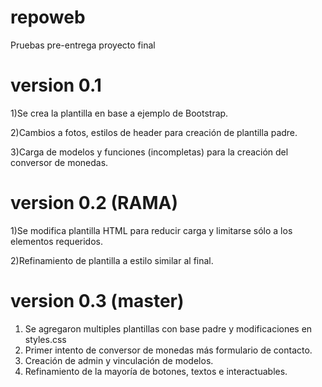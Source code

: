 # repoweb
Pruebas pre-entrega proyecto final

# version 0.1
1)Se crea la plantilla en base a ejemplo de Bootstrap.

2)Cambios a fotos, estilos de header para creación de plantilla padre.

3)Carga de modelos y funciones (incompletas) para la creación del conversor de monedas.

# version 0.2 (RAMA)
1)Se modifica plantilla HTML para reducir carga y limitarse sólo a los elementos requeridos.

2)Refinamiento de plantilla a estilo similar al final.

# version 0.3 (master)
1) Se agregaron multiples plantillas con base padre y modificaciones en styles.css
2) Primer intento de conversor de monedas más formulario de contacto.
3) Creación de admin y vinculación de modelos.
4) Refinamiento de la mayoría de botones, textos e interactuables.
